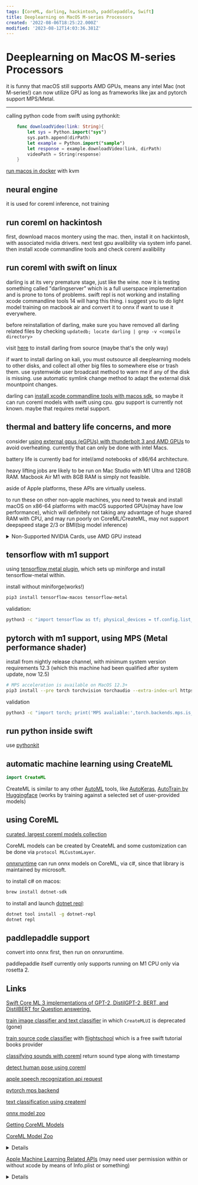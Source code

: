 ```yaml
---
tags: [CoreML, darling, hackintosh, paddlepaddle, Swift]
title: Deeplearning on MacOS M-series Processors
created: '2022-08-06T18:25:22.000Z'
modified: '2023-08-12T14:03:36.381Z'
---
```


# Deeplearning on MacOS M-series Processors

it is funny that macOS still supports AMD GPUs, means any intel Mac (not M-series!) can now utilize GPU as long as frameworks like jax and pytorch support MPS/Metal.

----

calling python code from swift using pythonkit:
```swift
    func downloadVideo(link: String){
        let sys = Python.import("sys")
        sys.path.append(dirPath)
        let example = Python.import("sample")
        let response = example.downloadVideo(link, dirPath)
        videoPath = String(response)
    }
```

[run macos in docker](https://github.com/sickcodes/Docker-OSX) with kvm

## neural engine

it is used for coreml inference, not training

## run coreml on hackintosh

first, download macos montery using the mac.
then, install it on hackintosh, with associated nvidia drivers.
next test gpu avalibility via system info panel.
then install xcode commandline tools and check coreml avalibility

## run coreml with swift on linux

darling is at its very premature stage, just like the wine. now it is testing something called "darlingserver" which is a full userspace implementation and is prone to tons of problems. swift repl is not working and installing xcode commandline tools 14 will hang this thing. i suggest you to do light model training on macbook air and convert it to onnx if want to use it everywhere.

before reinstallation of darling, make sure you have removed all darling related files by checking `updatedb; locate darling | grep -v <compile directory>`

visit [here](https://docs.darlinghq.org/build-instructions.html) to install darling from source (maybe that's the only way)

if want to install darling on kali, you must outsource all deeplearning models to other disks, and collect all other big files to somewhere else or trash them. use systemwide user broadcast method to warn me if any of the disk is missing. use automatic symlink change method to adapt the external disk mountpoint changes.

darling can [install xcode commandline tools with macos sdk](https://github.com/darlinghq/darling-docs/blob/master/src/installing-software.md#:~:text=To%20install%20command-line%20developer%20tools%20such%20as%20the,install%20only%20command-line%20tools%20from%20Apple%20by%20running), so maybe it can run coreml models with swift using cpu. gpu support is currently not known. maybe that requires metal support.

## thermal and battery life concerns, and more

consider [using external gpus (eGPUs) with thunderbolt 3 and AMD GPUs](https://support.apple.com/en-us/HT208544) to avoid overheating. currently that can only be done with intel Macs.

battery life is currently bad for intel/amd notebooks of x86/64 architecture.

heavy lifting jobs are likely to be run on Mac Studio with M1 Ultra and 128GB RAM. Macbook Air M1 with 8GB RAM is simply not feasible.

aside of Apple platforms, these APIs are virtually useless.

to run these on other non-apple machines, you need to tweak and install macOS on x86-64 platforms with macOS supported GPUs(may have low performance), which will definitely not taking any advantage of huge shared RAM with CPU, and may run poorly on CoreML/CreateML, may not support deepspeed stage 2/3 or BMI(big model inference)

<details><summary>Non-Supported NVIDIA Cards, use AMD GPU instead</summary>
High Sierra no longer supports NVIDIA Mac.
Mojave – Catalina – BigSur only works with AMD graphics and Intel onboard graphics and only a very small number of old NVIDIA products. Suppose you have GTX 1070, 1080, and the like, you can not use High Sierra onwards because Nvidia does not provide any updates for Mac and can not be used in any other way.
In general, the graphics of the Turing, Pascal, and Maxwell series will never be supported again. The latest Mac version that can use this series of graphics is High Sierra.
</details>

## tensorflow with m1 support

using [tensorflow metal plugin](https://developer.apple.com/metal/tensorflow-plugin/), which sets up miniforge and install tensorflow-metal within.

install without miniforge(works!)
```bash
pip3 install tensorflow-macos tensorflow-metal
```

validation:
```bash
python3 -c "import tensorflow as tf; physical_devices = tf.config.list_physical_devices('GPU'); print('Num GPUs:', len(physical_devices)); print(physical_devices)"
```

## pytorch with m1 support, using MPS (Metal performance shader)

install from nightly release channel, with minimum system version requirements 12.3 (which this machine had been qualified after system update, now 12.5)

```bash
# MPS acceleration is available on MacOS 12.3+
pip3 install --pre torch torchvision torchaudio --extra-index-url https://download.pytorch.org/whl/nightly/cpu
```

validation
```bash
python3 -c "import torch; print('MPS avaliable:',torch.backends.mps.is_available()); print('Built with MPS:',torch.backends.mps.is_built())"
```

## run python inside swift

use [pythonkit](https://github.com/pvieito/PythonKit.git)

## automatic machine learning using CreateML

```swift
import CreateML
```

CreateML is similar to any other [AutoML](https://www.automl.org/automl/) tools, like [AutoKeras](https://autokeras.com/), [AutoTrain by Huggingface](https://huggingface.co/autotrain) (works by training against a selected set of user-provided models)

## using CoreML

[curated, largest coreml models collection](https://github.com/likedan/Awesome-CoreML-Models)

CoreML models can be created by CreateML and some customization can be done via `protocol MLCustomLayer`.

[onnxruntime](https://onnxruntime.ai/) can run onnx models on CoreML, via c#, since that library is maintained by microsoft.

to install c# on macos:
```bash
brew install dotnet-sdk
```

to install and launch [dotnet repl](https://github.com/jonsequitur/dotnet-repl):
```bash
dotnet tool install -g dotnet-repl
dotnet repl
```

## paddlepaddle support

convert into onnx first, then run on onnxruntime.

paddlepaddle itself currently only supports running on M1 CPU only via rosetta 2.

## Links

[Swift Core ML 3 implementations of GPT-2, DistilGPT-2, BERT, and DistilBERT for Question answering.](https://github.com/huggingface/swift-coreml-transformers)

[train image classifier and text classifier](https://www.appcoda.com/create-ml/) in which `CreateMLUI` is deprecated (gone)

[train source code classifier](https://flight.school/articles/classifying-programming-languages-with-createml/) with [flightschool](https://flight.school/) which is a free swift tutorial books provider

[classifying sounds with coreml](https://developer.apple.com/documentation/soundanalysis/classifying_sounds_in_an_audio_file) return sound type along with timestamp

[detect human pose using coreml](https://developer.apple.com/documentation/coreml/model_integration_samples/detecting_human_body_poses_in_an_image)

[apple speech recognization api request](https://developer.apple.com/documentation/speech/sfspeechrecognitionrequest)

[pytorch mps backend](https://pytorch.org/docs/stable/notes/mps.html)

[text classification using createml](https://heartbeat.comet.ml/text-classification-on-ios-using-create-ml-f71d7191404a)

[onnx model zoo](https://github.com/onnx/models)

[Getting CoreML Models](https://developer.apple.com/documentation/coreml/getting_a_core_ml_model)

[CoreML Model Zoo](https://developer.apple.com/machine-learning/models/)
<details>
<p>
FCRN-DepthPrediction
Depth Estimation

Predict the depth from a single image.
View Models

MNIST
Drawing Classification

Classify a single handwritten digit (supports digits 0-9).
View Model

UpdatableDrawingClassifier
Drawing Classification

Drawing classifier that learns to recognize new drawings based on a K-Nearest Neighbors model (KNN).
View Model and Code Sample

MobileNetV2
Image Classification

The MobileNetv2 architecture trained to classify the dominant object in a camera frame or image.
View Models and Code Sample

Resnet50
Image Classification

A Residual Neural Network that will classify the dominant object in a camera frame or image.
View Models and Code Sample

SqueezeNet
Image Classification

A small Deep Neural Network architecture that classifies the dominant object in a camera frame or image.
View Models and Code Sample

DeeplabV3
Image Segmentation

Segment the pixels of a camera frame or image into a predefined set of classes.
View Models

YOLOv3
Object Detection

Locate and classify 80 different types of objects present in a camera frame or image.
View Models and Code Sample

YOLOv3-Tiny
Object Detection

Locate and classify 80 different types of objects present in a camera frame or image.
View Models and Code Sample

PoseNet
Pose Estimation

Estimates up to 17 joint positions for each person in an image.
View Models and Code Sample
Text

BERT-SQuAD
Question Answering

Find answers to questions about paragraphs of text.
View Model and Code Sample
</p></details>

[Apple Machine Learning Related APIs](https://developer.apple.com/machine-learning/api/) (may need user permission within or without xcode by means of Info.plist or something)
<details>
<p>
Vision
Build features that can process and analyze images and video using computer vision.

View Vision framework


Image Classification
Automatically identify the content in images.

View API


Image Saliency
Quantify and visualize the key part of an image or where in the image people are likely to look.

View API


Image Alignment
Analyze and manage the alignment of images.

View API


Image Similarity
Generate a feature print to compute distance between images.

View API


Object Detection
Find and label objects in images.

View API


Object Tracking
Track moving objects in video.

View API


Trajectory Detection
Detect the trajectory of objects in motion in video.

View API


Contour Detection
Trace the edges of objects and features in images and video.

View API


Text Detection
Detect regions of visible text in images.

View API


Text Recognition
Find, recognize, and extract text from images.

View API


Face Detection
Detect human faces in images.

View API


Face Tracking
Track faces from a camera feed in real time.

View API


Face Landmarks
Find facial features in images by detecting landmarks on faces.

View API


Face Capture Quality
Compare face capture quality in a set of images.

View API


Human Body Detection
Find regions that contain human bodies in images.

View API


Body Pose
Detect landmarks on people in images and video.

View API


Hand Pose
Detect landmarks on human hands in images and video.

View API


Animal Recognition
Find cats and dogs in images.

View API


Barcode Detection
Detect and analyze barcodes in images.

View API


Rectangle Detection
Find rectangular regions in images.

View API


Horizon Detection
Determine the horizon angle in images.

View API


Optical Flow
Analyze the pattern of motion of objects between consecutive video frames.

View API


Person Segmentation New
Produce a matte image for a person in an image.

View API


Document Detection New
Detect rectangular regions in images that contain text.

View API

Natural Language
Analyze natural language text and deduce its language-specific metadata.

View Natural Language framework


Tokenization
Enumerate the words in text strings.

View API


Language Identification
Recognize the language of bodies of text.

View API


Named Entity Recognition
Use a linguistic tagger to name entities in a string.

View API


Part of Speech Tagging
Classify nouns, verbs, adjectives, and other parts of speech in a string.

View API


Word Embedding
Get a vector representation for any word and find similarity between two words or nearest neighbors for a word.

View API


Sentence Embedding
Get a vector representation for any string and find similarity between two strings.

View API


Sentiment Analysis
Score text as positive, negative, or neutral based on the sentiment.

View API

Speech
Take advantage of speech recognition and saliency features for a variety of languages.

View Speech framework


Speech Recognition
Recognize and analyze speech in audio and get back data like transcripts.

View API

Sound Analysis
Analyze audio and recognize it as a particular type, such as laughter or applause.

View Sound Analysis framework


Sound Classification
Analyze sounds in audio using the built-in sound classifier or a custom Core ML sound classification model.

View API
</p></details>
